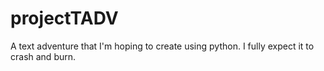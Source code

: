 # projectTADV
A text adventure that I'm hoping to create using python. I fully expect it to crash and burn.
